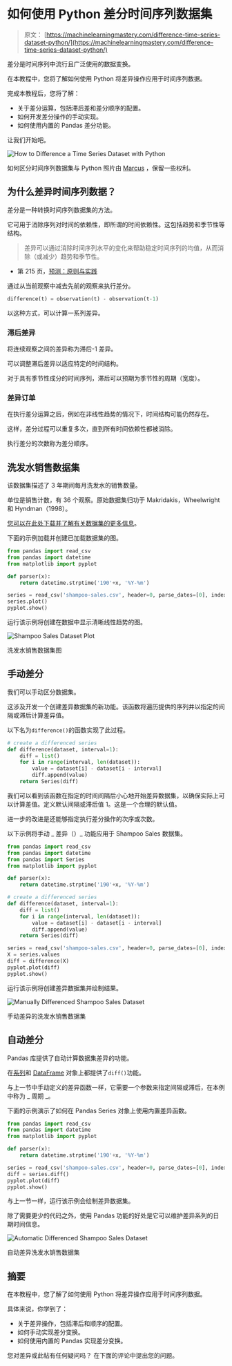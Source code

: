 # 如何使用 Python 差分时间序列数据集

> 原文： [https://machinelearningmastery.com/difference-time-series-dataset-python/](https://machinelearningmastery.com/difference-time-series-dataset-python/)

差分是时间序列中流行且广泛使用的数据变换。

在本教程中，您将了解如何使用 Python 将差异操作应用于时间序列数据。

完成本教程后，您将了解：

*   关于差分运算，包括滞后差和差分顺序的配置。
*   如何开发差分操作的手动实现。
*   如何使用内置的 Pandas 差分功能。

让我们开始吧。

![How to Difference a Time Series Dataset with Python](img/43b7f72d612ed1d6a13cbddfc4b212fb.jpg)

如何区分时间序列数据集与 Python
照片由 [Marcus](https://www.flickr.com/photos/tempoworld/7326465464/) ，保留一些权利。

## 为什么差异时间序列数据？

差分是一种转换时间序列数据集的方法。

它可用于消除序列对时间的依赖性，即所谓的时间依赖性。这包括趋势和季节性等结构。

> 差异可以通过消除时间序列水平的变化来帮助稳定时间序列的均值，从而消除（或减少）趋势和季节性。

- 第 215 页，[预测：原则与实践](http://www.amazon.com/dp/0987507109?tag=inspiredalgor-20)

通过从当前观察中减去先前的观察来执行差分。

```py
difference(t) = observation(t) - observation(t-1)
```

以这种方式，可以计算一系列差异。

### 滞后差异

将连续观察之间的差异称为滞后-1 差异。

可以调整滞后差异以适应特定的时间结构。

对于具有季节性成分的时间序列，滞后可以预期为季节性的周期（宽度）。

### 差异订单

在执行差分运算之后，例如在非线性趋势的情况下，时间结构可能仍然存在。

这样，差分过程可以重复多次，直到所有时间依赖性都被消除。

执行差分的次数称为差分顺序。

## 洗发水销售数据集

该数据集描述了 3 年期间每月洗发水的销售数量。

单位是销售计数，有 36 个观察。原始数据集归功于 Makridakis，Wheelwright 和 Hyndman（1998）。

[您可以在此处下载并了解有关数据集的更多信息](https://datamarket.com/data/set/22r0/sales-of-shampoo-over-a-three-year-period)。

下面的示例加载并创建已加载数据集的图。

```py
from pandas import read_csv
from pandas import datetime
from matplotlib import pyplot

def parser(x):
	return datetime.strptime('190'+x, '%Y-%m')

series = read_csv('shampoo-sales.csv', header=0, parse_dates=[0], index_col=0, squeeze=True, date_parser=parser)
series.plot()
pyplot.show()
```

运行该示例将创建在数据中显示清晰线性趋势的图。

![Shampoo Sales Dataset Plot](img/1999b84051dad90ee6a5edd3548510d9.jpg)

洗发水销售数据集图

## 手动差分

我们可以手动区分数据集。

这涉及开发一个创建差异数据集的新功能。该函数将遍历提供的序列并以指定的间隔或滞后计算差异值。

以下名为`difference()`的函数实现了此过程。

```py
# create a differenced series
def difference(dataset, interval=1):
	diff = list()
	for i in range(interval, len(dataset)):
		value = dataset[i] - dataset[i - interval]
		diff.append(value)
	return Series(diff)
```

我们可以看到该函数在指定的时间间隔后小心地开始差异数据集，以确保实际上可以计算差值。定义默认间隔或滞后值 1。这是一个合理的默认值。

进一步的改进是还能够指定执行差分操作的次序或次数。

以下示例将手动 _ 差异（）_ 功能应用于 Shampoo Sales 数据集。

```py
from pandas import read_csv
from pandas import datetime
from pandas import Series
from matplotlib import pyplot

def parser(x):
	return datetime.strptime('190'+x, '%Y-%m')

# create a differenced series
def difference(dataset, interval=1):
	diff = list()
	for i in range(interval, len(dataset)):
		value = dataset[i] - dataset[i - interval]
		diff.append(value)
	return Series(diff)

series = read_csv('shampoo-sales.csv', header=0, parse_dates=[0], index_col=0, squeeze=True, date_parser=parser)
X = series.values
diff = difference(X)
pyplot.plot(diff)
pyplot.show()
```

运行该示例将创建差异数据集并绘制结果。

![Manually Differenced Shampoo Sales Dataset](img/c0348350af1cd8ebd4fd3f785abb83ec.jpg)

手动差异的洗发水销售数据集

## 自动差分

Pandas 库提供了自动计算数据集差异的功能。

在[系列](http://pandas.pydata.org/pandas-docs/stable/generated/pandas.Series.diff.html)和 [DataFrame](http://pandas.pydata.org/pandas-docs/stable/generated/pandas.DataFrame.diff.html) 对象上都提供了`diff()`功能。

与上一节中手动定义的差异函数一样，它需要一个参数来指定间隔或滞后，在本例中称为 _ 周期 _。

下面的示例演示了如何在 Pandas Series 对象上使用内置差异函数。

```py
from pandas import read_csv
from pandas import datetime
from matplotlib import pyplot

def parser(x):
	return datetime.strptime('190'+x, '%Y-%m')

series = read_csv('shampoo-sales.csv', header=0, parse_dates=[0], index_col=0, squeeze=True, date_parser=parser)
diff = series.diff()
pyplot.plot(diff)
pyplot.show()
```

与上一节一样，运行该示例会绘制差异数据集。

除了需要更少的代码之外，使用 Pandas 功能的好处是它可以维护差异系列的日期时间信息。

![Automatic Differenced Shampoo Sales Dataset](img/db8368260f3902ac16301eab9f5ed730.jpg)

自动差异洗发水销售数据集

## 摘要

在本教程中，您了解了如何使用 Python 将差异操作应用于时间序列数据。

具体来说，你学到了：

*   关于差异操作，包括滞后和顺序的配置。
*   如何手动实现差分变换。
*   如何使用内置的 Pandas 实现差分变换。

您对差异或此帖有任何疑问吗？
在下面的评论中提出您的问题。
